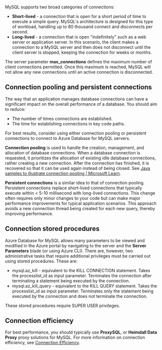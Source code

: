 MySQL supports two broad categories of connections:

- **Short-lived** - a connection that is open for a short period of time to execute a simple query. MySQL's architecture is designed for this type of workload, handling up to 80 thousand connect and disconnects per second.
- **Long-lived** - a connection that is open "indefinitely" such as a web server or application server. In this scenario, the client makes a connection to a MySQL server and then does not disconnect until the client server is stopped, keeping the connection for weeks or months.

The server parameter **max_connections** defines the maximum number of client connections permitted. Once this maximum is reached, MySQL will not allow any new connections until an active connection is disconnected.

## Connection pooling and persistent connections

The way that an application manages database connections can have a significant impact on the overall performance of a database. You should aim to reduce:

- The number of times connections are established.
- The time for establishing connections in key code paths.

For best results, consider using either connection pooling or persistent connections to connect to Azure Database for MySQL servers.

**Connection pooling** is used to handle the creation, management, and allocation of database connections. When a database connection is requested, it prioritizes the allocation of existing idle database connections, rather creating a new connection. After the connection has finished, it is recovered so that it can be used again instead of being closed. See [Java samples to illustrate connection pooling | Microsoft Learn](/azure/mysql/sample-scripts-java-connection-pooling).

**Persistent connections** is a similar idea to that of connection pooling. Persistent connections replace short-lived connections that typically execute within < 5-10 millisecond with long-lived connections. This change often requires only minor changes to your code but can make major performance improvements for typical application scenarios. This approach avoids a new connection thread being created for each new query, thereby improving performance.

## Connection stored procedures

Azure Database for MySQL allows many parameters to be viewed and modified in the Azure portal by navigating to the server and the **Server Parameters** blade (or using Azure CLI). There are, however, two administrative tasks that require additional privileges must be carried out using stored procedures. These are:

- mysql.az_kill - equivalent to the KILL CONNECTION statement. Takes the processlist_id as input parameter. Terminates the connection after terminating a statement being executed by the connection.
- mysql.az_kill_query - equivalent to the KILL QUERY statement. Takes the processlist_id as input parameter. Terminates only the statement being executed by the connection and does not terminate the connection.

These stored procedures require SUPER USER privileges.

## Connection efficiency

For best performance, you should typically use **ProxySQL**, or **Heimdall Data Proxy** proxy solutions for MySQL. For more information on connection efficiency, see [Connection Efficiency](/azure/mysql/concept-performance-best-practices).
